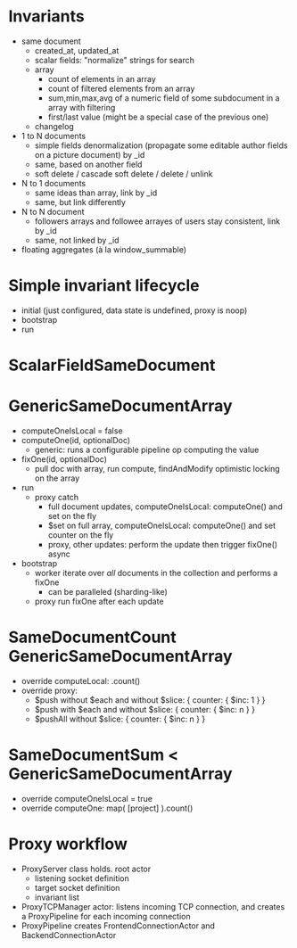 
Invariants
==========
- same document
    - created_at, updated_at
    - scalar fields: "normalize" strings for search
    - array
        - count of elements in an array
        - count of filtered elements from an array
        - sum,min,max,avg of a numeric field of some subdocument in a array with filtering
        - first/last value (might be a special case of the previous one)
    - changelog
- 1 to N documents
    - simple fields denormalization (propagate some editable author fields on a picture document) by _id
    - same, based on another field
    - soft delete / cascade soft delete / delete / unlink
- N to 1 documents
    - same ideas than array, link by _id
    - same, but link differently
- N to N document
    - followers arrays and followee arrayes of users stay consistent, link by _id
    - same, not linked by _id
- floating aggregates (à la window_summable)

Simple invariant lifecycle
==========================
- initial (just configured, data state is undefined, proxy is noop)
- bootstrap
- run

ScalarFieldSameDocument
=======================

GenericSameDocumentArray
========================
- computeOneIsLocal = false
- computeOne(id, optionalDoc)
    - generic: runs a configurable pipeline op computing the value
- fixOne(id, optionalDoc)
    - pull doc with array, run compute, findAndModify optimistic locking on the array
- run
    - proxy catch
        - full document updates, computeOneIsLocal: computeOne() and set on the fly
        - $set on full array, computeOneIsLocal: computeOne() and set counter on the fly
        - proxy, other updates: perform the update then trigger fixOne() async
- bootstrap
    - worker iterate over *all* documents in the collection and performs a fixOne
        - can be paralleled (sharding-like)
    - proxy run fixOne after each update

SameDocumentCount GenericSameDocumentArray
============================================
- override computeLocal: .count()
- override proxy:
    - $push without $each and without $slice: { counter: { $inc: 1 } }
    - $push with $each and without $slice: { counter: { $inc: n } }
    - $pushAll without $slice: { counter: { $inc: n } }

SameDocumentSum < GenericSameDocumentArray
==========================================
- override computeOneIsLocal = true
- override computeOne: map( [project] ).count()

Proxy workflow
==============
- ProxyServer class holds. root actor
    - listening socket definition
    - target socket definition
    - invariant list
- ProxyTCPManager actor: listens incoming TCP connection, and creates a ProxyPipeline for each incoming connection
- ProxyPipeline creates FrontendConnectionActor and BackendConnectionActor


